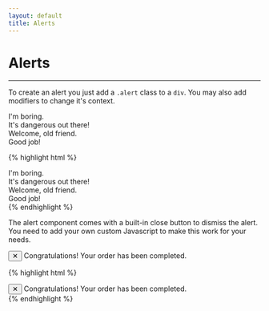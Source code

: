```yaml
---
layout: default
title: Alerts
---
```


# Alerts
---

To create an alert you just add a `.alert` class to a `div`. You may also add
modifiers to change it's context.

<div class="example">
  <div class="container preview">
    <div class="alert">I'm boring.</div>
    <div class="alert -danger">It's dangerous out there!</div>
    <div class="alert -primary">Welcome, old friend.</div>
    <div class="alert -success">Good job!</div>
  </div>
</div>

{% highlight html %}
<div class="alert">I'm boring.</div>
<div class="alert -danger">It's dangerous out there!</div>
<div class="alert -primary">Welcome, old friend.</div>
<div class="alert -success">Good job!</div>
{% endhighlight %}

The alert component comes with a built-in close button to dismiss the alert. You
need to add your own custom Javascript to make this work for your needs.

<div class="example">
  <div class="container preview">
    <div class="alert -success">
      <button class="button close">&#x2715;</button>
      Congratulations! Your order has been completed.
    </div>
  </div>
</div>

{% highlight html %}
<div class="alert -success">
  <button class="button close">&#x2715;</button>
  Congratulations! Your order has been completed.
</div>
{% endhighlight %}
